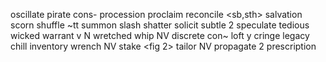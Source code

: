 oscillate
pirate cons-
procession <phy>
proclaim
reconcile <sb,sth>
salvation
scorn
shuffle ~tt
summon
slash
shatter
solicit
subtle 2
speculate
tedious
wicked
warrant v<justify> N
wretched
whip NV
discrete con~ 
loft y
cringe
legacy
chill<cool fig>
inventory
wrench NV
stake <fig 2>
tailor NV
propagate 2
prescription
